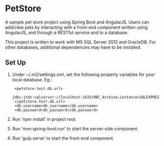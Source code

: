 # PetStore
A sample pet store project using Spring Boot and AngularJS. Users can add/view pets by interacting with a front-end component written using AngularJS, and through a RESTful service and to a database.

This project is written to work with MS SQL Server 2012 and OracleDB. For other databases, additional dependencies may have to be installed.

## Set Up
1. Under ~/.m2/settings.xml, set the following property variables for your local database. Eg.:

        <petstore.test.db.url>
		    jdbc:jtds:sqlserver://localhost:1433/RBC_Archive;instance=SQLEXPRESSTEST
	    </petstore.test.db.url>
	    <db.username>db_username</db.username>
	    <db.password>db_password</db.password>

2. Run 'npm install' in project root.

3. Run 'mvn spring-boot:run' to start the server-side component.

4. Run 'gulp serve' to start the front-end component.